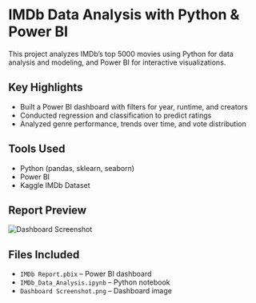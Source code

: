 # IMDb Data Analysis with Python & Power BI

This project analyzes IMDb’s top 5000 movies using Python for data analysis and modeling, and Power BI for interactive visualizations.

## Key Highlights
- Built a Power BI dashboard with filters for year, runtime, and creators
- Conducted regression and classification to predict ratings
- Analyzed genre performance, trends over time, and vote distribution

## Tools Used
- Python (pandas, sklearn, seaborn)
- Power BI
- Kaggle IMDb Dataset

## Report Preview
![Dashboard Screenshot](https://github.com/user-attachments/assets/8719f537-51da-4671-aec4-42727a563c53)

## Files Included
- `IMDb Report.pbix` – Power BI dashboard
- `IMDb_Data_Analysis.ipynb` – Python notebook
- `Dashboard Screenshot.png` – Dashboard image
